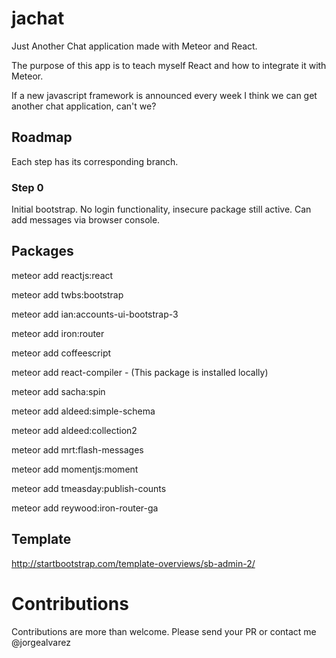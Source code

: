 # jachat
Just Another Chat application made with Meteor and React.

The purpose of this app is to teach myself React and how to integrate it with Meteor.

If a new javascript framework is announced every week I think we can get another chat application, can't we?

## Roadmap
Each step has its corresponding branch.

### Step 0
Initial bootstrap. No login functionality, insecure package still active. Can add messages via browser console.


## Packages
meteor add reactjs:react

meteor add twbs:bootstrap

meteor add ian:accounts-ui-bootstrap-3

meteor add iron:router

meteor add coffeescript

meteor add react-compiler - (This package is installed locally)

meteor add sacha:spin

meteor add aldeed:simple-schema

meteor add aldeed:collection2

meteor add mrt:flash-messages

meteor add momentjs:moment

meteor add tmeasday:publish-counts

meteor add reywood:iron-router-ga


## Template
http://startbootstrap.com/template-overviews/sb-admin-2/

# Contributions
Contributions are more than welcome. Please send your PR or contact me @jorgealvarez
